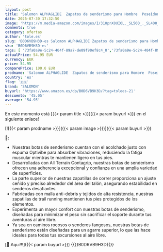 ```yaml
---
layout: post
title: 'Salomon ALPHAGLIDE  Zapatos de senderismo para Hombre  Poseidon Bay Parakeet  42 EU'
date: 2025-07-30 17:32:50
image: 'https://m.media-amazon.com/images/I/310pnX0UIOL._SL500_._SL400_.jpg'
comments: true
category: ofertas
author: 'tole.es'
slug: 'B0D6VB9H3D-es Salomon ALPHAGLIDE Zapatos de senderismo para Hombre...'
sku: 'B0D6VB9H3D-es'
tags: [ '73fa0a9e-5c24-404f-89a7-de09f90ef8c4_0','73fa0a9e-5c24-404f-89a7-de09f90ef8c4_101','Arborist Merchandising Root','Calzado de correr en montaña de hombre','Calzado deportivo para hombre','Calzados de running para hombre','Compre 2, obtenga un 10 % de descuento','Compre 2, obtenga un 10 % de descuento_Shoes 4','Deportes y aire libre','Moda','Moda Hombre','Self Service','Special Features Stores','Tienda Salomon','Top Brands Fashion Selection','Top Fashion Picks','Zapatillas deportivas y de moda para hombre','Zapatos para hombre','c8538d25-3af9-48d3-aeff-5f3ce5572a36_0','c8538d25-3af9-48d3-aeff-5f3ce5572a36_1701','c8538d25-3af9-48d3-aeff-5f3ce5572a36_2101','salomon','zapatos','🇪🇸', ]
actualPrice: 54.95 EUR
currency: EUR
price: 54.95
comparePrice: 100.0 EUR
prodname: 'Salomon ALPHAGLIDE  Zapatos de senderismo para Hombre  Poseidon Bay Parakeet  42 EU'
country: 'es'
flag: '🇪🇸'
brand: 'SALOMON'
buyurl: 'https://www.amazon.es/dp/B0D6VB9H3D/?tag=tolees-21'
descuento: '45.05'
average: '54.95'
---
```


En este momento está [{{< param title >}}]({{< param buyurl >}}) en el siguiente enlace!

[![{{< param prodname >}}]({{< param image >}})]({{< param buyurl >}})

🔎:

- Nuestras botas de senderismo cuentan con el acolchado justo con espuma Optivibe para absorber vibraciones, reduciendo la fatiga muscular mientras te mantienen ligero en tus pies.
- Desarrolladas con All Terrain Contagrip, nuestras botas de senderismo ofrecen una adherencia excepcional y confianza en una amplia variedad de superficies.
- La parte superior de nuestras zapatillas de correr proporciona un ajuste ceñido y preciso alrededor del área del talón, asegurando estabilidad en senderos desafiantes.
- Fabricadas con malla anti-debris y tejidos de alta resistencia, nuestras zapatillas de trail running mantienen tus pies protegidos de los elementos.
- Experimenta un mayor confort con nuestras botas de senderismo, diseñadas para minimizar el peso sin sacrificar el soporte durante tus aventuras al aire libre.
- Ya sea en caminos rocosos o senderos fangosos, nuestras botas de senderismo están diseñadas para un agarre superior, lo que las hace ideales para todas tus excursiones al aire libre.

[🛒 Aquí!!!]({{< param buyurl >}})
{{<world>}}B0D6VB9H3D{{</world>}}
